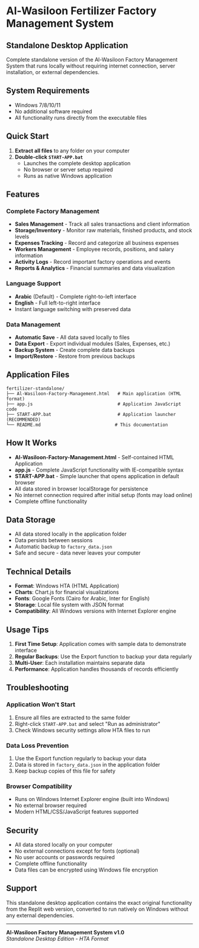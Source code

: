 # Al-Wasiloon Fertilizer Factory Management System

## Standalone Desktop Application

Complete standalone version of the Al-Wasiloon Factory Management System that runs locally without requiring internet connection, server installation, or external dependencies.

## System Requirements

- Windows 7/8/10/11
- No additional software required
- All functionality runs directly from the executable files

## Quick Start

1. **Extract all files** to any folder on your computer
2. **Double-click `START-APP.bat`** 
   - Launches the complete desktop application
   - No browser or server setup required
   - Runs as native Windows application

## Features

### Complete Factory Management
- **Sales Management** - Track all sales transactions and client information
- **Storage/Inventory** - Monitor raw materials, finished products, and stock levels
- **Expenses Tracking** - Record and categorize all business expenses
- **Workers Management** - Employee records, positions, and salary information
- **Activity Logs** - Record important factory operations and events
- **Reports & Analytics** - Financial summaries and data visualization

### Language Support
- **Arabic** (Default) - Complete right-to-left interface
- **English** - Full left-to-right interface
- Instant language switching with preserved data

### Data Management
- **Automatic Save** - All data saved locally to files
- **Data Export** - Export individual modules (Sales, Expenses, etc.)
- **Backup System** - Create complete data backups
- **Import/Restore** - Restore from previous backups

## Application Files

```
fertilizer-standalone/
├── Al-Wasiloon-Factory-Management.html   # Main application (HTML format)
├── app.js                                # Application JavaScript code
├── START-APP.bat                         # Application launcher (RECOMMENDED)
└── README.md                            # This documentation
```

## How It Works

- **Al-Wasiloon-Factory-Management.html** - Self-contained HTML Application
- **app.js** - Complete JavaScript functionality with IE-compatible syntax
- **START-APP.bat** - Simple launcher that opens application in default browser
- All data stored in browser localStorage for persistence
- No internet connection required after initial setup (fonts may load online)
- Complete offline functionality

## Data Storage

- All data stored locally in the application folder
- Data persists between sessions
- Automatic backup to `factory_data.json`
- Safe and secure - data never leaves your computer

## Technical Details

- **Format**: Windows HTA (HTML Application)
- **Charts**: Chart.js for financial visualizations
- **Fonts**: Google Fonts (Cairo for Arabic, Inter for English)
- **Storage**: Local file system with JSON format
- **Compatibility**: All Windows versions with Internet Explorer engine

## Usage Tips

1. **First Time Setup**: Application comes with sample data to demonstrate interface
2. **Regular Backups**: Use the Export function to backup your data regularly
3. **Multi-User**: Each installation maintains separate data
4. **Performance**: Application handles thousands of records efficiently

## Troubleshooting

### Application Won't Start
1. Ensure all files are extracted to the same folder
2. Right-click `START-APP.bat` and select "Run as administrator"
3. Check Windows security settings allow HTA files to run

### Data Loss Prevention
1. Use the Export function regularly to backup your data
2. Data is stored in `factory_data.json` in the application folder
3. Keep backup copies of this file for safety

### Browser Compatibility
- Runs on Windows Internet Explorer engine (built into Windows)
- No external browser required
- Modern HTML/CSS/JavaScript features supported

## Security

- All data stored locally on your computer
- No external connections except for fonts (optional)
- No user accounts or passwords required
- Complete offline functionality
- Data files can be encrypted using Windows file encryption

## Support

This standalone desktop application contains the exact original functionality from the Replit web version, converted to run natively on Windows without any external dependencies.

---

**Al-Wasiloon Factory Management System v1.0**  
*Standalone Desktop Edition - HTA Format*